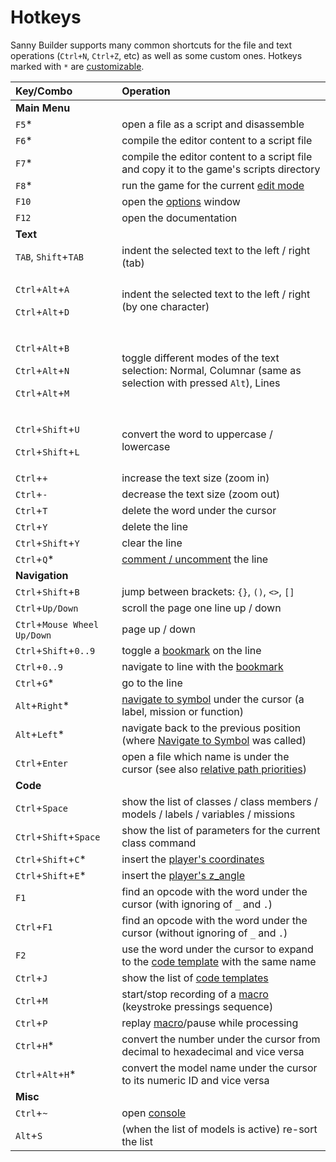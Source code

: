 # Hotkeys

Sanny Builder supports many common shortcuts for the file and text operations \(`Ctrl+N`, `Ctrl+Z`, etc\) as well as some custom ones.  Hotkeys marked with `*` are [customizable](options/hotkeys.md).

<table>
  <thead>
    <tr>
      <th style="text-align:left">Key/Combo</th>
      <th style="text-align:left">Operation</th>
    </tr>
  </thead>
  <tbody>
    <tr>
      <td style="text-align:left"><b>Main Menu</b>
      </td>
      <td style="text-align:left"></td>
    </tr>
    <tr>
      <td style="text-align:left"><code>F5</code>*</td>
      <td style="text-align:left">open a file as a script and disassemble</td>
    </tr>
    <tr>
      <td style="text-align:left"><code>F6</code>*</td>
      <td style="text-align:left">compile the editor content to a script file</td>
    </tr>
    <tr>
      <td style="text-align:left"><code>F7</code>*</td>
      <td style="text-align:left">compile the editor content to a script file and copy it to the game&apos;s
        scripts directory</td>
    </tr>
    <tr>
      <td style="text-align:left"><code>F8</code>*</td>
      <td style="text-align:left">run the game for the current <a href="edit-modes/">edit mode</a>
      </td>
    </tr>
    <tr>
      <td style="text-align:left"><code>F10</code>
      </td>
      <td style="text-align:left">open the <a href="options/">options</a> window</td>
    </tr>
    <tr>
      <td style="text-align:left"><code>F12</code>
      </td>
      <td style="text-align:left">open the documentation</td>
    </tr>
    <tr>
      <td style="text-align:left"><b>Text</b>
      </td>
      <td style="text-align:left"></td>
    </tr>
    <tr>
      <td style="text-align:left"><code>TAB</code>, <code>Shift</code>+<code>TAB</code>
      </td>
      <td style="text-align:left">indent the selected text to the left / right (tab)</td>
    </tr>
    <tr>
      <td style="text-align:left">
        <p><code>Ctrl</code>+<code>Alt</code>+<code>A</code>
        </p>
        <p><code>Ctrl</code>+<code>Alt</code>+<code>D</code>
        </p>
      </td>
      <td style="text-align:left">indent the selected text to the left / right (by one character)</td>
    </tr>
    <tr>
      <td style="text-align:left">
        <p><code>Ctrl</code>+<code>Alt</code>+<code>B</code>
        </p>
        <p><code>Ctrl</code>+<code>Alt</code>+<code>N</code>
        </p>
        <p><code>Ctrl</code>+<code>Alt</code>+<code>M</code>
        </p>
      </td>
      <td style="text-align:left">toggle different modes of the text selection: Normal, Columnar (same as
        selection with pressed <code>Alt</code>), Lines</td>
    </tr>
    <tr>
      <td style="text-align:left">
        <p><code>Ctrl</code>+<code>Shift</code>+<code>U</code>
        </p>
        <p><code>Ctrl</code>+<code>Shift</code>+<code>L</code>
        </p>
      </td>
      <td style="text-align:left">convert the word to uppercase / lowercase</td>
    </tr>
    <tr>
      <td style="text-align:left"><code>Ctrl</code>+<code>+</code>
      </td>
      <td style="text-align:left">increase the text size (zoom in)</td>
    </tr>
    <tr>
      <td style="text-align:left"><code>Ctrl</code>+<code>-</code>
      </td>
      <td style="text-align:left">decrease the text size (zoom out)</td>
    </tr>
    <tr>
      <td style="text-align:left"><code>Ctrl</code>+<code>T</code>
      </td>
      <td style="text-align:left">delete the word under the cursor</td>
    </tr>
    <tr>
      <td style="text-align:left"><code>Ctrl</code>+<code>Y</code>
      </td>
      <td style="text-align:left">delete the line</td>
    </tr>
    <tr>
      <td style="text-align:left"><code>Ctrl</code>+<code>Shift</code>+<code>Y</code>
      </td>
      <td style="text-align:left">clear the line</td>
    </tr>
    <tr>
      <td style="text-align:left"><code>Ctrl</code>+<code>Q</code>*</td>
      <td style="text-align:left"><a href="coding/comments.md">comment / uncomment</a> the line</td>
    </tr>
    <tr>
      <td style="text-align:left"><b>Navigation</b>
      </td>
      <td style="text-align:left"></td>
    </tr>
    <tr>
      <td style="text-align:left"><code>Ctrl</code>+<code>Shift</code>+<code>B</code>
      </td>
      <td style="text-align:left">jump between brackets: <code>{}</code>, <code>()</code>, <code>&lt;&gt;</code>, <code>[]</code>
      </td>
    </tr>
    <tr>
      <td style="text-align:left"><code>Ctrl</code>+<code>Up/Down</code>
      </td>
      <td style="text-align:left">scroll the page one line up / down</td>
    </tr>
    <tr>
      <td style="text-align:left"><code>Ctrl</code>+<code>Mouse Wheel Up/Down</code> 
      </td>
      <td style="text-align:left">page up / down</td>
    </tr>
    <tr>
      <td style="text-align:left"><code>Ctrl</code>+<code>Shift</code>+<code>0..9</code>
      </td>
      <td style="text-align:left">toggle a <a href="features.md#bookmarks-quick-jump">bookmark</a> on the
        line</td>
    </tr>
    <tr>
      <td style="text-align:left"><code>Ctrl</code>+<code>0..9</code>
      </td>
      <td style="text-align:left">navigate to line with the <a href="features.md#bookmarks-quick-jump">bookmark</a>
      </td>
    </tr>
    <tr>
      <td style="text-align:left"><code>Ctrl</code>+<code>G</code>*</td>
      <td style="text-align:left">go to the line</td>
    </tr>
    <tr>
      <td style="text-align:left"><code>Alt</code>+<code>Right</code>*</td>
      <td style="text-align:left"><a href="features.md#navigate-to-symbol">navigate to symbol</a> under the
        cursor (a label, mission or function)</td>
    </tr>
    <tr>
      <td style="text-align:left"><code>Alt</code>+<code>Left</code>*</td>
      <td style="text-align:left">navigate back to the previous position (where <a href="features.md#navigate-to-symbol">Navigate to Symbol</a> was
        called)</td>
    </tr>
    <tr>
      <td style="text-align:left"><code>Ctrl</code>+<code>Enter</code>
      </td>
      <td style="text-align:left">open a file which name is under the cursor (see also <a href="coding/directives.md#usdinclude">relative path priorities</a>)</td>
    </tr>
    <tr>
      <td style="text-align:left"><b>Code</b>
      </td>
      <td style="text-align:left"></td>
    </tr>
    <tr>
      <td style="text-align:left"><code>Ctrl</code>+<code>Space</code>
      </td>
      <td style="text-align:left">show the list of classes / class members / models / labels / variables
        / missions</td>
    </tr>
    <tr>
      <td style="text-align:left"><code>Ctrl</code>+<code>Shift</code>+<code>Space</code>
      </td>
      <td style="text-align:left">show the list of parameters for the current class command</td>
    </tr>
    <tr>
      <td style="text-align:left"><code>Ctrl</code>+<code>Shift</code>+<code>C</code>*</td>
      <td style="text-align:left">insert the <a href="features.md#player-coordinates-management">player&apos;s coordinates</a>
      </td>
    </tr>
    <tr>
      <td style="text-align:left"><code>Ctrl</code>+<code>Shift</code>+<code>E</code>*</td>
      <td style="text-align:left">insert the <a href="features.md#player-coordinates-management">player&apos;s z_angle</a>
      </td>
    </tr>
    <tr>
      <td style="text-align:left"><code>F1</code>
      </td>
      <td style="text-align:left">find an opcode with the word under the cursor (with ignoring of <code>_</code> and <code>.</code>)</td>
    </tr>
    <tr>
      <td style="text-align:left"><code>Ctrl</code>+<code>F1</code>
      </td>
      <td style="text-align:left">find an opcode with the word under the cursor (without ignoring of <code>_</code> and <code>.</code>)</td>
    </tr>
    <tr>
      <td style="text-align:left"><code>F2</code>
      </td>
      <td style="text-align:left">use the word under the cursor to expand to the <a href="edit-modes/code-templates.md">code template</a> with
        the same name</td>
    </tr>
    <tr>
      <td style="text-align:left"><code>Ctrl</code>+<code>J</code>
      </td>
      <td style="text-align:left">show the list of <a href="edit-modes/code-templates.md">code templates</a>
      </td>
    </tr>
    <tr>
      <td style="text-align:left"><code>Ctrl</code>+<code>M</code>
      </td>
      <td style="text-align:left">start/stop recording of a <a href="features.md#keypress-recording-macro">macro </a>(keystroke
        pressings sequence)</td>
    </tr>
    <tr>
      <td style="text-align:left"><code>Ctrl</code>+<code>P</code>
      </td>
      <td style="text-align:left">replay <a href="features.md#keypress-recording-macro">macro</a>/pause while
        processing</td>
    </tr>
    <tr>
      <td style="text-align:left"><code>Ctrl</code>+<code>H</code>*</td>
      <td style="text-align:left">convert the number under the cursor from decimal to hexadecimal and vice
        versa</td>
    </tr>
    <tr>
      <td style="text-align:left"><code>Ctrl</code>+<code>Alt</code>+<code>H</code>*</td>
      <td style="text-align:left">convert the model name under the cursor to its numeric ID and vice versa</td>
    </tr>
    <tr>
      <td style="text-align:left"><b>Misc</b>
      </td>
      <td style="text-align:left"></td>
    </tr>
    <tr>
      <td style="text-align:left"><code>Ctrl</code>+<code>~</code>
      </td>
      <td style="text-align:left">open <a href="console.md">console</a>
      </td>
    </tr>
    <tr>
      <td style="text-align:left"><code>Alt</code>+<code>S</code>
      </td>
      <td style="text-align:left">(when the list of models is active) re-sort the list</td>
    </tr>
  </tbody>
</table>

